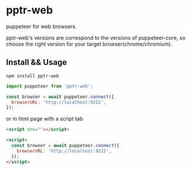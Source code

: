 # pptr-web

puppeteer for web browsers.

pptr-web's versions are correspond to the versions of puppeteer-core, so choose the right version for your target browser(chrome/chromium).

## Install && Usage

`npm install pptr-web`

```javascript
import puppeteer from 'pptr-web';

const browser = await puppeteer.connect({
  browserURL: 'http://localhost:9222',
});
```

or in html page with a script tab

```html
<script src=""></script>

<script>
  const browser = await puppeteer.connect({
    browserURL: 'http://localhost:9222',
  });
</script>
```
